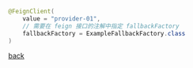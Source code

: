 ```Java
@FeignClient(
    value = "provider-01",
    // 需要在 feign 接口的注解中指定 fallbackFactory
    fallbackFactory = ExampleFallbackFactory.class
)
```

[back](../2.md)  